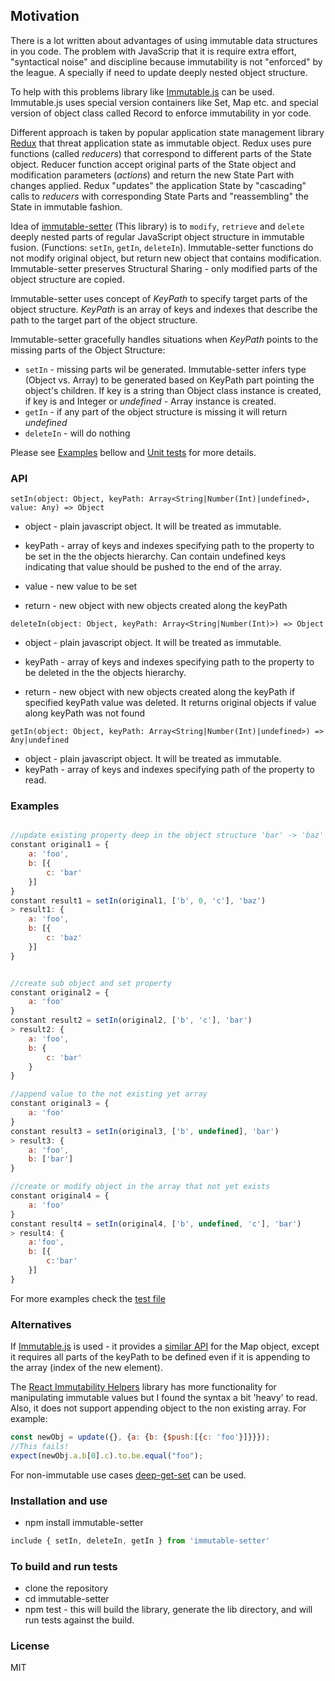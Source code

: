 ## Motivation
There is a lot written about advantages of using immutable data structures in you code. The problem with JavaScrip that it is require extra effort, "syntactical noise" and discipline because immutability is not "enforced" by the league. A specially if need to update deeply nested object structure. 

To help with this problems library like [Immutable.js](https://facebook.github.io/immutable-js/) can be used. Immutable.js uses special version containers like Set, Map etc. and special version of object class called Record to enforce immutability in yor code.

Different approach is taken by popular application state management library [Redux](https://github.com/reactjs/redux) that threat application state as immutable object. Redux uses pure functions (called *reducers*) that correspond to different parts of the State object. Reducer function accept original parts of the State object and modification parameters (*actions*) and return the new State Part with changes applied. Redux "updates" the application State by "cascading" calls to *reducers* with corresponding State Parts and "reassembling" the State in immutable fashion.   

Idea of [immutable-setter](https://github.com/bormind/immutable-setter) (This library) is to `modify`, `retrieve` and `delete` deeply nested parts of regular JavaScript object structure in immutable fusion. (Functions: `setIn`, `getIn`, `deleteIn`). Immutable-setter functions do not modify original object, but return new object that contains modification. Immutable-setter preserves Structural Sharing - only modified parts of the object structure are copied.

Immutable-setter uses concept of *KeyPath* to specify target parts of the  object structure. *KeyPath* is an array of keys and indexes that describe the path to the target part of the object structure. 

Immutable-setter gracefully handles situations when *KeyPath* points to the missing parts of the Object Structure: 
* `setIn` - missing parts wil be generated. Immutable-setter infers type (Object vs. Array) to be generated based on KeyPath part pointing the object's children. If key is a string than Object class instance is created, if key is and Integer or *undefined* - Array instance is created. 
* `getIn` - if any part of the object structure is missing it will return *undefined*
* `deleteIn` - will do nothing 

Please see [Examples](#Examples) bellow and [Unit tests](./tests/index.test.js) for more details.


### API
```
setIn(object: Object, keyPath: Array<String|Number(Int)|undefined>, value: Any) => Object
```

* object - plain javascript object. It will be treated as immutable.
* keyPath - array of keys and indexes specifying path to the property to be set in the the objects hierarchy.
    Can contain undefined keys indicating that value should be pushed to the end of the array. 
* value - new value to be set

* return - new object with new objects created along the keyPath

```
deleteIn(object: Object, keyPath: Array<String|Number(Int)>) => Object
```

* object - plain javascript object. It will be treated as immutable.
* keyPath - array of keys and indexes specifying path to the property to be deleted in the the objects hierarchy.

* return - new object with new objects created along the keyPath if specified keyPath value was deleted. 
It returns original objects if value along keyPath was not found

```
getIn(object: Object, keyPath: Array<String|Number(Int)|undefined>) => Any|undefined
```
* object - plain javascript object. It will be treated as immutable.
* keyPath - array of keys and indexes specifying path of the property to read.

### Examples

```js

//update existing property deep in the object structure 'bar' -> 'baz'
constant original1 = {
    a: 'foo',
    b: [{
        c: 'bar'
    }]
}
constant result1 = setIn(original1, ['b', 0, 'c'], 'baz') 
> result1: {
    a: 'foo',
    b: [{
        c: 'baz'
    }]
}


//create sub object and set property
constant original2 = {
    a: 'foo'
}
constant result2 = setIn(original2, ['b', 'c'], 'bar') 
> result2: {
    a: 'foo', 
    b: {
        c: 'bar'
    }
}

//append value to the not existing yet array
constant original3 = {
    a: 'foo'
}
constant result3 = setIn(original3, ['b', undefined], 'bar') 
> result3: {
    a: 'foo', 
    b: ['bar']
} 

//create or modify object in the array that not yet exists
constant original4 = {
    a: 'foo'
}
constant result4 = setIn(original4, ['b', undefined, 'c'], 'bar')
> result4: { 
    a:'foo', 
    b: [{
        c:'bar'
    }]
}
```
For more examples check the [test file](./tests/index.test.js)
    

### Alternatives
If [Immutable.js](https://facebook.github.io/immutable-js/) is used - it provides a [similar API](https://facebook.github.io/immutable-js/docs/#/Map/setIn) 
for the Map object, except it requires all parts of the keyPath to be defined even if it is appending to the array (index of the new element).

The [React Immutability Helpers](https://facebook.github.io/react/docs/update.html) library has more functionality for manipulating immutable values but I found the syntax a bit 'heavy' to read. Also, it does not support appending object to the non existing array. For example: 
```js
const newObj = update({}, {a: {b: {$push:[{c: 'foo'}]}}});
//This fails!
expect(newObj.a.b[0].c).to.be.equal("foo");

``` 

For non-immutable use cases [deep-get-set](https://github.com/acstll/deep-get-set) can be used.

### Installation and use
* npm install immutable-setter
```js
include { setIn, deleteIn, getIn } from 'immutable-setter'
```

### To build and run tests
* clone the repository
* cd immutable-setter
* npm test - this will build the library, generate the lib directory, and will run tests against the build. 


### License
MIT 
 
 
 

